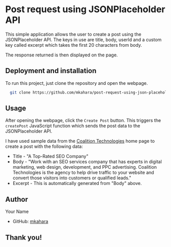 # Post request using JSONPlaceholder API
This simple application allows the user to create a post using the JSONPlaceholder API. The keys in use are title, body, userId and a custom key called excerpt which takes the first 20 characters from body.

The response returned is then displayed on the page.

## Deployment and installation

To run this project, just clone the repository and open the webpage.

```bash
  git clone https://github.com/mkahara/post-request-using-json-placeholder-api.git
```

## Usage

After opening the webpage, click the `Create Post` button. This triggers the `createPost` JavaScript function which sends the post data to the JSONPlaceholder API.

I have used sample data from the [Coalition Technologies](coalitiontechnologies.com) home page to create a post with the following data:
- Title - "A Top-Rated SEO Company"
- Body - "Work with an SEO services company that has experts in digital marketing, web design, development, and PPC advertising. Coalition Technologies is the agency to help drive traffic to your website and convert those visitors into customers or qualified leads."
- Excerpt - This is automatically generated from "Body" above.

## Author

Your Name
- GitHub: [mkahara](https://github.com/mkahara)

## Thank you!